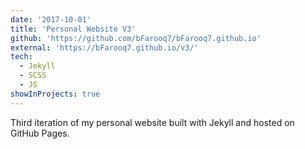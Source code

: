 ```yaml
---
date: '2017-10-01'
title: 'Personal Website V3'
github: 'https://github.com/bFarooq7/bFarooq7.github.io'
external: 'https://bFarooq7.github.io/v3/'
tech:
  - Jekyll
  - SCSS
  - JS
showInProjects: true
---
```


Third iteration of my personal website built with Jekyll and hosted on GitHub Pages.
